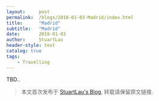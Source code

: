 ```yaml
---
layout:     post
permalink:  /blogs/2018-01-03-Madrid/index.html
title:      "Madrid"
subtitle:   "Madrid"
date:       2018-01-03
author:     StuartLau
header-style: text
catalog: true
tags:
    - Travelling
---
```

TBD..
> 本文首次发布于 [StuartLau's Blog](https://stuartlau.github.io), 转载请保留原文链接.
